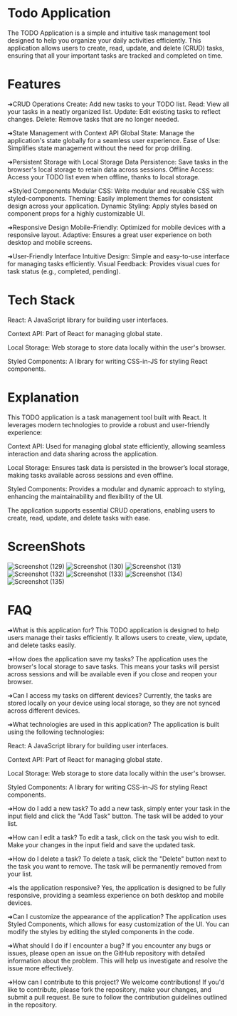 # Todo Application

The TODO Application is a simple and intuitive task management tool designed to help you organize your daily activities efficiently. This application allows users to create, read, update, and delete (CRUD) tasks, ensuring that all your important tasks are tracked and completed on time.

# Features



➜CRUD Operations
Create: Add new tasks to your TODO list.
Read: View all your tasks in a neatly organized list.
Update: Edit existing tasks to reflect changes.
Delete: Remove tasks that are no longer needed.

➜State Management with Context API
Global State: Manage the application's state globally for a seamless user experience.
Ease of Use: Simplifies state management without the need for prop drilling.

➜Persistent Storage with Local Storage
Data Persistence: Save tasks in the browser's local storage to retain data across sessions.
Offline Access: Access your TODO list even when offline, thanks to local storage.

➜Styled Components
Modular CSS: Write modular and reusable CSS with styled-components.
Theming: Easily implement themes for consistent design across your application.
Dynamic Styling: Apply styles based on component props for a highly customizable UI.

➜Responsive Design
Mobile-Friendly: Optimized for mobile devices with a responsive layout.
Adaptive: Ensures a great user experience on both desktop and mobile screens.

➜User-Friendly Interface
Intuitive Design: Simple and easy-to-use interface for managing tasks efficiently.
Visual Feedback: Provides visual cues for task status (e.g., completed, pending).

# Tech Stack

React: A JavaScript library for building user interfaces.

Context API: Part of React for managing global state.

Local Storage: Web storage to store data locally within the user's browser.

Styled Components: A library for writing CSS-in-JS for styling React components.


# Explanation


This TODO application is a task management tool built with React. It leverages modern technologies to provide a robust and user-friendly experience:

Context API: Used for managing global state efficiently, allowing seamless interaction and data sharing across the application.

Local Storage: Ensures task data is persisted in the browser’s local storage, making tasks available across sessions and even offline.

Styled Components: Provides a modular and dynamic approach to styling, enhancing the maintainability and flexibility of the UI.

The application supports essential CRUD operations, enabling users to create, read, update, and delete tasks with ease.


# ScreenShots



![Screenshot (129)](https://github.com/user-attachments/assets/386b5a47-010d-4e58-8898-3d48ed1b75ba)
![Screenshot (130)](https://github.com/user-attachments/assets/4b9594c9-d37e-4a99-b941-38b77e08367a)
![Screenshot (131)](https://github.com/user-attachments/assets/3eb3b04f-fcc0-4e62-80b2-2492ddf9b7e5)
![Screenshot (132)](https://github.com/user-attachments/assets/883c8d39-f728-402b-bc2d-f6d300bd0c58)
![Screenshot (133)](https://github.com/user-attachments/assets/57451b87-9205-47c7-b429-703a18d51ca4)
![Screenshot (134)](https://github.com/user-attachments/assets/b86ea220-85db-4e12-8a97-3cdbb7842361)
![Screenshot (135)](https://github.com/user-attachments/assets/850b8842-b710-4ef7-b4a5-3b29d996a856)


# FAQ

➜What is this application for?
  This TODO application is designed to help users manage their tasks efficiently. It allows users to create, view, update, and delete tasks easily.

➜How does the application save my tasks?
  The application uses the browser's local storage to save tasks. This means your tasks will persist across sessions and will be available even if you close and reopen your browser.

➜Can I access my tasks on different devices?
  Currently, the tasks are stored locally on your device using local storage, so they are not synced across different devices.

➜What technologies are used in this application?
  The application is built using the following technologies:

  React: A JavaScript library for building user interfaces.

  Context API: Part of React for managing global state.

  Local Storage: Web storage to store data locally within the user's browser.

  Styled Components: A library for writing CSS-in-JS for styling React components.

➜How do I add a new task?
    To add a new task, simply enter your task in the input field and click the "Add Task" button. The task will be added to your list.

➜How can I edit a task?
  To edit a task, click on the task you wish to edit. Make your changes in the input field and save the updated task.

➜How do I delete a task?
  To delete a task, click the "Delete" button next to the task you want to remove. The task will be permanently removed from your list.

➜Is the application responsive?
  Yes, the application is designed to be fully responsive, providing a seamless experience on both desktop and mobile devices.

➜Can I customize the appearance of the application?
  The application uses Styled Components, which allows for easy customization of the UI. You can modify the styles by editing the styled components in the code.

➜What should I do if I encounter a bug?
  If you encounter any bugs or issues, please open an issue on the GitHub repository with detailed information about the problem. This will help us investigate and resolve the issue more effectively.

➜How can I contribute to this project?
  We welcome contributions! If you'd like to contribute, please fork the repository, make your changes, and submit a pull request. Be sure to follow the contribution guidelines outlined in the repository.


